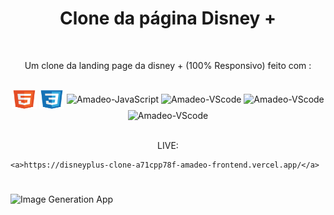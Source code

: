 
<h1 align="center">Clone da página Disney +</h1>


</br>
<p align="center">Um clone da landing page da disney + (100% Responsivo) feito com :</p>

</br>
 <div style="display: inline_block" align="center">
     <img align="center" alt="Amadeo-HTML" height="30" width="40" src="https://raw.githubusercontent.com/devicons/devicon/master/icons/html5/html5-original.svg">
     <img align="center" alt="Amadeo-CSS" height="30" width="40" src="https://raw.githubusercontent.com/devicons/devicon/master/icons/css3/css3-original.svg">
     <img align="center" alt="Amadeo-JavaScript" height="30" width="40" src="https://github.com/Amadeo-Frontend/devicon/blob/master/icons/javascript/javascript-original.svg">
     <img align="center" alt="Amadeo-VScode" height="30" widith="40" src="https://github.com/Amadeo-Frontend/devicon/blob/master/icons/nodejs/nodejs-original.svg">
     <img align="center" alt="Amadeo-VScode" height="30" widith="40" src="https://github.com/Amadeo-Frontend/devicon/blob/master/icons/sass/sass-original.svg">
     <img align="center" alt="Amadeo-VScode" height="30" widith="40" src="https://github.com/Amadeo-Frontend/devicon/blob/master/icons/gulp/gulp-plain.svg">
  </div>
  </br>
<p align="center">LIVE:</p>

```
<a>https://disneyplus-clone-a71cpp78f-amadeo-frontend.vercel.app/</a>
```  
#

![Image Generation App](https://github.com/Amadeo-Frontend/images_sites/blob/main/screencapture-disneyplus-clone-a71cpp78f-amadeo-frontend-vercel-app-2023-03-18-10_16_09.png)

